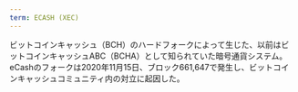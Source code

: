 ```yaml
---
term: ECASH (XEC)
---
```

ビットコインキャッシュ（BCH）のハードフォークによって生じた、以前はビットコインキャッシュABC（BCHA）として知られていた暗号通貨システム。eCashのフォークは2020年11月15日、ブロック661,647で発生し、ビットコインキャッシュコミュニティ内の対立に起因した。